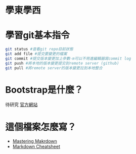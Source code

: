 學東學西
====

# 學習git基本指令
```bash
git status #查看git repo目前狀態
git add file #提交要變更的檔案
git commit #提交版本變更加上參數-m可以不用進編輯器寫commit log
git push #將本地的版本變更提交到remote server (github)
git pull #將remote server的版本變更拉到本地整合
```
# Bootstrap是什麼？

待研究
[官方網站](http://getbootstrap.com/)

# 這個檔案怎麼寫？
- [Mastering Makrdown](https://guides.github.com/features/mastering-markdown/)
- [Markdown Cheatsheet](https://github.com/adam-p/markdown-here/wiki/Markdown-Cheatsheet)
